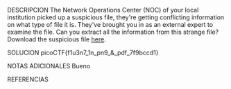 DESCRIPCION
The Network Operations Center (NOC) of your local institution picked up a suspicious file, they're getting conflicting information on what type of file it is. They've brought you in as an external expert to examine the file. Can you extract all the information from this strange file?Download the suspicious file [here](https://artifacts.picoctf.net/c_titan/9/flag2of2-final.pdf).

SOLUCION
picoCTF{f1u3n7_1n_pn9_&_pdf_7f9bccd1}

NOTAS ADICIONALES
Bueno

REFERENCIAS